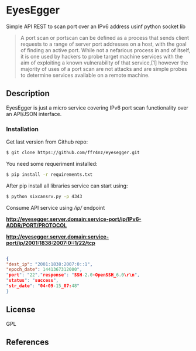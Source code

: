 # EyesEgger

Simple API REST to scan port over an IPv6 address usinf python socket lib

> A port scan or portscan can be defined as a process that sends client requests to a range of server port addresses on a host, with the goal of finding an active port. While not a nefarious process in and of itself, it is one used by hackers to probe target machine services with the aim of exploiting a known vulnerability of that service,[1] however the majority of uses of a port scan are not attacks and are simple probes to determine services available on a remote machine.

## Description

EyesEgger is just a micro service covering IPv6 port scan functionality over an API/JSON interface.

### Installation

Get last version from Github repo:

```sh
$ git clone https://github.com/ffr4nz/eyesegger.git
```

You need some requeriment installed:

```sh
$ pip install -r requirements.txt
```

After pip install all libraries service can start using:

```sh
$ python sixcansrv.py -p 4343
```
Consume API service using */ip/* endpoint

**http://eyesegger.server.domain:service-port/ip/IPv6-ADDR/PORT/PROTOCOL**

**http://eyesegger.server.domain:service-port/ip/2001:1838:2007:0::1/22/tcp**
```json

{
"dest_ip": "2001:1838:2007:0::1",
"epoch_date": 1441367312000",
"port": "22","response": "SSH-2.0-OpenSSH_6.0\r\n",
"status": "success",
"str_date": "04-09-15_07:48"
}

```

License
----

GPL

References
----

